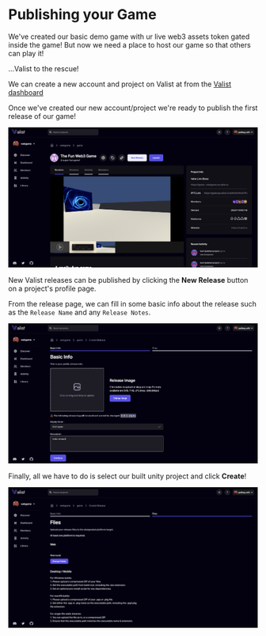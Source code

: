 # Publishing your Game

We've created our basic demo game with ur live web3 assets token gated inside the game! But now we need a place to host our game so that others can play it!

...Valist to the rescue!

We can create a new account and project on Valist at from the [Valist dashboard](https://app.valist.io/dashboard)

Once we've created our new account/project we're ready to publish the first release of our game!

![valist-project](img/valist-project.png)

New Valist releases can be published by clicking the **New Release** button on a project's profile page.

From the release page, we can fill in some basic info about the release such as the `Release Name` and any `Release Notes`.

![valist-release-info](img/valist-release-info.png)

Finally, all we have to do is select our built unity project and click **Create**!

![valist-release-upload](img/valist-release-upload.png)
